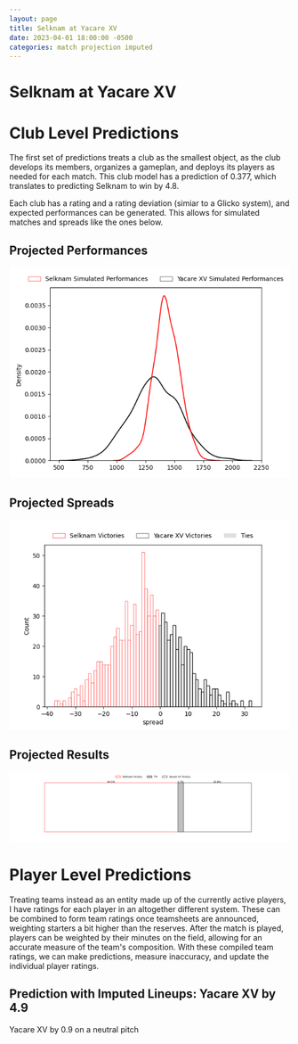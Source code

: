 ```yaml
---  
layout: page  
title: Selknam at Yacare XV  
date: 2023-04-01 18:00:00 -0500  
categories: match projection imputed  
---
```

# Selknam at Yacare XV

# Club Level Predictions


The first set of predictions treats a club as the smallest object, as the club develops its members, organizes a gameplan, and deploys its players as needed for each match. This club model has a prediction of 0.377, which translates to predicting Selknam to win by 4.8.

Each club has a rating and a rating deviation (simiar to a Glicko system), and expected performances can be generated. This allows for simulated matches and spreads like the ones below.
## Projected Performances


![Projected Performances](plots/performances_2023-04-01-YacareXV-Selknam.png)
## Projected Spreads


![Projected Spreads](plots/spreads_2023-04-01-YacareXV-Selknam.png)
## Projected Results


![Projected Results](plots/resultbar_2023-04-01-YacareXV-Selknam.png)
# Player Level Predictions


Treating teams instead as an entity made up of the currently active players, I have ratings for each player in an altogether different system. These can be combined to form team ratings once teamsheets are announced, weighting starters a bit higher than the reserves. After the match is played, players can be weighted by their minutes on the field, allowing for an accurate measure of the team's composition. With these compiled team ratings, we can make predictions, measure inaccuracy, and update the individual player ratings.
## Prediction with Imputed Lineups: Yacare XV by 4.9


Yacare XV by 0.9 on a neutral pitch

